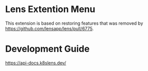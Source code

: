 # Lens Extention Menu

This extension is based on restoring features that was removed by https://github.com/lensapp/lens/pull/6775.

# Development Guide

https://api-docs.k8slens.dev/
